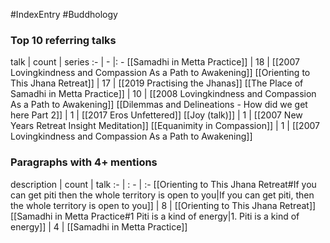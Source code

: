 #IndexEntry #Buddhology

### Top 10 referring talks
talk | count | series
:- | - |: -
[[Samadhi in Metta Practice]] | 18 | [[2007 Lovingkindness and Compassion As a Path to Awakening]]
[[Orienting to This Jhana Retreat]] | 17 | [[2019 Practising the Jhanas]]
[[The Place of Samadhi in Metta Practice]] | 10 | [[2008 Lovingkindness and Compassion As a Path to Awakening]]
[[Dilemmas and Delineations - How did we get here Part 2]] | 1 | [[2017 Eros Unfettered]]
[[Joy (talk)]] | 1 | [[2007 New Years Retreat Insight Meditation]]
[[Equanimity in Compassion]] | 1 | [[2007 Lovingkindness and Compassion As a Path to Awakening]]

### Paragraphs with 4+ mentions
description | count | talk
:- | : - | :-
[[Orienting to This Jhana Retreat#If you can get piti then the whole territory is open to you\|If you can get piti, then the whole territory is open to you]] | 8 | [[Orienting to This Jhana Retreat]]
[[Samadhi in Metta Practice#1 Piti is a kind of energy\|1. Piti is a kind of energy]] | 4 | [[Samadhi in Metta Practice]]

